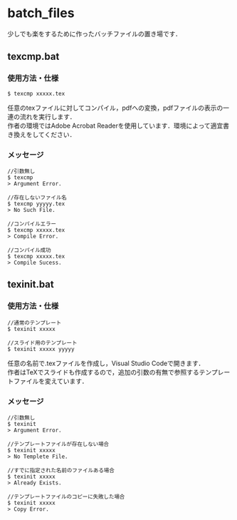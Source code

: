 # batch_files
少しでも楽をするために作ったバッチファイルの置き場です．

## texcmp.bat
### 使用方法・仕様
    $ texcmp xxxxx.tex

任意のtexファイルに対してコンパイル，pdfへの変換，pdfファイルの表示の一連の流れを実行します．  
作者の環境ではAdobe Acrobat Readerを使用しています．環境によって適宜書き換えをしてください．

### メッセージ
    //引数無し
    $ texcmp
    > Argument Error.

    //存在しないファイル名
    $ texcmp yyyyy.tex
    > No Such File.

    //コンパイルエラー
    $ texcmp xxxxx.tex
    > Compile Error.

    //コンパイル成功
    $ texcmp xxxxx.tex
    > Compile Sucess.

## texinit.bat
### 使用方法・仕様
    //通常のテンプレート
    $ texinit xxxxx

    //スライド用のテンプレート
    $ texinit xxxxx yyyyy

任意の名前で.texファイルを作成し，Visual Studio Codeで開きます．  
作者はTeXでスライドも作成するので，追加の引数の有無で参照するテンプレートファイルを変えています．

### メッセージ
    //引数無し
    $ texinit
    > Argument Error.

    //テンプレートファイルが存在しない場合
    $ texinit xxxxx
    > No Templete File.

    //すでに指定された名前のファイルある場合
    $ texinit xxxxx
    > Already Exists.

    //テンプレートファイルのコピーに失敗した場合
    $ texinit xxxxx
    > Copy Error.